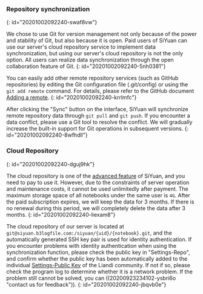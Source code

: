 ### Repository synchronization
{: id="20201002092240-swaf8vw"}

We chose to use Git for version management not only because of the power and stability of Git, but also because it is open. Paid users of SiYuan can use our server's cloud repository service to implement data synchronization, but using our server's cloud repository is not the only option. All users can realize data synchronization through the open collaboration feature of Git.
{: id="20201002092240-5nh0381"}

You can easily add other remote repository services (such as GitHub repositories) by editing the Git configuration file (.git/config) or using the `git add remote` command. For details, please refer to the GitHub document [Adding a remote](https://docs.github.com/en/free-pro-team@latest/github/using-git/adding-a-remote).
{: id="20201002092240-krrlmfc"}

After clicking the "Sync" button on the interface, SiYuan will synchronize remote repository data through `git pull` and `git push`. If you encounter a data conflict, please use a Git tool to resolve the conflict. We will gradually increase the built-in support for Git operations in subsequent versions.
{: id="20201002092240-8wfhdll"}

### Cloud Repository
{: id="20201002092240-dguj9hk"}

The cloud repository is one of the [advanced feature](https://github.com/siyuan-note/siyuan/projects/1) of SiYuan, and you need to pay to use it. However, due to the constraints of server operation and maintenance costs, it cannot be used unlimitedly after payment. The maximum storage space of all notebooks under the same user is `4G`. After the paid subscription expires, we will keep the data for 3 months. If there is no renewal during this period, we will completely delete the data after 3 months.
{: id="20201002092240-liexam8"}

The cloud repository of our server is located at `git@siyuan.b3logfile.com:/siyuan/{uid}/{notebook}.git`, and the automatically generated SSH key pair is used for identity authentication. If you encounter problems with identity authentication when using the synchronization function, please check the public key in "Settings-Repo", and confirm whether the public key has been automatically added to the individual [Settings-Public Key](https://ld246.com/settings/key) of the Liandi community. If not if so, please check the program log to determine whether it is a network problem. If the problem still cannot be solved, you can ((20200923234102-ysbri6o "contact us for feedback")).
{: id="20201002092240-jbqvb0e"}
